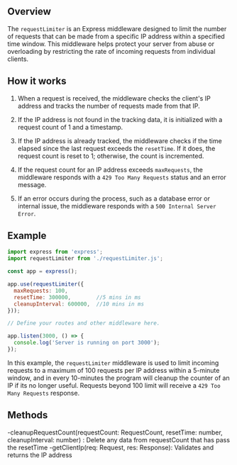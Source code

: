 ## Overview

The `requestLimiter` is an Express middleware designed to limit the number of requests that can be made from a specific IP address within a specified time window. This middleware helps protect your server from abuse or overloading by restricting the rate of incoming requests from individual clients.

## How it works

1. When a request is received, the middleware checks the client's IP address and tracks the number of requests made from that IP.

2. If the IP address is not found in the tracking data, it is initialized with a request count of 1 and a timestamp.

3. If the IP address is already tracked, the middleware checks if the time elapsed since the last request exceeds the `resetTime`. If it does, the request count is reset to 1; otherwise, the count is incremented.

4. If the request count for an IP address exceeds `maxRequests`, the middleware responds with a `429 Too Many Requests` status and an error message.

5. If an error occurs during the process, such as a database error or internal issue, the middleware responds with a `500 Internal Server Error`.

## Example

```javascript
import express from 'express';
import requestLimiter from './requestLimiter.js';

const app = express();

app.use(requestLimiter({
  maxRequests: 100,
  resetTime: 300000,		//5 mins in ms
  cleanupInterval: 600000,	//10 mins in ms
}));

// Define your routes and other middleware here.

app.listen(3000, () => {
  console.log('Server is running on port 3000');
});
```

In this example, the `requestLimiter` middleware is used to limit incoming requests to a maximum of 100 requests per IP address within a 5-minute window, and in every 10-minutes the program will cleanup the counter of an IP if its no longer useful. Requests beyond 100 limit will receive a `429 Too Many Requests` response.

## Methods
-cleanupRequestCount(requestCount: RequestCount, resetTime: number, cleanupInterval: number) : Delete any data from requestCount that has pass the resetTime
-getClientIp(req: Request, res: Response): Validates and returns the IP address
